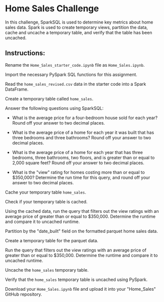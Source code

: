 # Home Sales Challenge
In this challenge, SparkSQL is used to determine key metrics about home sales data. Spark is used to create temporary views, partition the data, cache and uncache a temporary table, and verify that the table has been uncached.

## Instructions:
Rename the `Home_Sales_starter_code.ipynb` file as `Home_Sales.ipynb`.

Import the necessary PySpark SQL functions for this assignment.

Read the `home_sales_revised.csv` data in the starter code into a Spark DataFrame.

Create a temporary table called `home_sales`.

Answer the following questions using SparkSQL:

  * What is the average price for a four-bedroom house sold for each year? Round off your answer to two decimal places.

  * What is the average price of a home for each year it was built that has three bedrooms and three bathrooms? Round off your answer to two decimal places.
  
  * What is the average price of a home for each year that has three bedrooms, three bathrooms, two floors, and is greater than or equal to 2,000 square feet? Round off your answer to two decimal places.
  
  * What is the "view" rating for homes costing more than or equal to $350,000? Determine the run time for this query, and round off your answer to two decimal places.

Cache your temporary table `home_sales`.

Check if your temporary table is cached.

Using the cached data, run the query that filters out the view ratings with an average price of greater than or equal to $350,000. Determine the runtime and compare it to uncached runtime.

Partition by the "date_built" field on the formatted parquet home sales data.

Create a temporary table for the parquet data.

Run the query that filters out the view ratings with an average price of greater than or equal to $350,000. Determine the runtime and compare it to uncached runtime.

Uncache the `home_sales` temporary table.

Verify that the `home_sales` temporary table is uncached using PySpark.

Download your `Home_Sales.ipynb` file and upload it into your "Home_Sales" GitHub repository.
